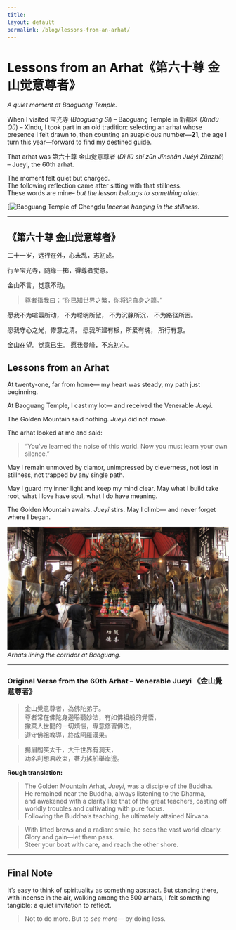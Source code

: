 ```yaml
---
title:
layout: default
permalink: /blog/lessons-from-an-arhat/
---
```


# Lessons from an Arhat《第六十尊 金山觉意尊者》
*A quiet moment at Baoguang Temple.*

When I visited 宝光寺 (_Bǎogūang Sì_) – Baoguang Temple in 新都区 (_Xīndū_ _Qū_) – Xindu, I took part in an old tradition: selecting an arhat whose presence I felt drawn to, then counting an auspicious number—**21**, the age I turn this year—forward to find my destined guide.

That arhat was 第六十尊 金山觉意尊者 (*Dì liù shí zūn Jīnshān Juéyì Zūnzhě*) – Jueyi, the 60th arhat.

The moment felt quiet but charged.  
The following reflection came after sitting with that stillness.  
These words are mine– *but the lesson belongs to something older.*

[![Baoguang Temple of Chengdu](https://dynamic-media-cdn.tripadvisor.com/media/photo-o/08/66/cb/b5/bao-guang-temple-hall.jpg?w=1200&h=-1&s=1)
*Incense hanging in the stillness.*

---
## 《第六十尊 金山觉意尊者》

二十一岁，远行在外，心未乱，志初成。

行至宝光寺，随缘一掷，得尊者觉意。

金山不言，觉意不动。

> 尊者指我曰：“你已知世界之繁，你将识自身之简。”

愿我不为喧嚣所动，
不为聪明所傲，
不为沉静所沉，
不为路径所困。

愿我守心之光，修意之清。
愿我所建有根，所爱有魂， 所行有意。

金山在望。觉意已生。
愿我登峰，不忘初心。

## Lessons from an Arhat 

At twenty-one, far from home—
my heart was steady, my path just beginning.

At Baoguang Temple, I cast my lot—
and received the Venerable *Jueyi*.

The Golden Mountain said nothing.
*Jueyi* did not move.

The arhat looked at me and said:
> “You’ve learned the noise of this world.
> Now you must learn your own silence.”

May I remain unmoved by clamor,
unimpressed by cleverness,
not lost in stillness,
not trapped by any single path.

May I guard my inner light
and keep my mind clear.
May what I build take root,
what I love have soul,
what I do have meaning.

The Golden Mountain awaits.
*Jueyi* stirs.
May I climb—
and never forget where I began.

![hallofarhats](/assets/images/hallofarhats.png)
*Arhats lining the corridor at Baoguang.*

___
### Original Verse from the 60th Arhat – Venerable Jueyi 《金山覺意尊者》

> 金山覺意尊者，為佛陀弟子。  
> 尊者常在佛陀身邊聆聽妙法，有如佛祖般的覺悟，  
> 撇棄人世間的一切煩惱，專意修習佛法，  
> 遵守佛祖教導，終成阿羅漢果。

> 揚眉朗笑太千，大千世界有洞天，  
> 功名利想君收束，著力搖船舉岸邊。

**Rough translation:**

> The Golden Mountain Arhat, *Jueyi*, was a disciple of the Buddha.  
> He remained near the Buddha, always listening to the Dharma,  
> and awakened with a clarity like that of the great teachers, 
> casting off worldly troubles and cultivating with pure focus.  
> Following the Buddha’s teaching, he ultimately attained Nirvana.

> With lifted brows and a radiant smile, he sees the vast world clearly.  
> Glory and gain—let them pass.  
> Steer your boat with care, and reach the other shore.

---
## Final Note

It’s easy to think of spirituality as something abstract. But standing there, with incense in the air, walking among the 500 arhats, I felt something tangible: a quiet invitation to reflect. 
> Not to do more. But to _see more_— by doing less.
